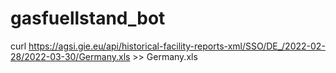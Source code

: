 # gasfuellstand_bot

curl https://agsi.gie.eu/api/historical-facility-reports-xml/SSO/DE_/2022-02-28/2022-03-30/Germany.xls >> Germany.xls
